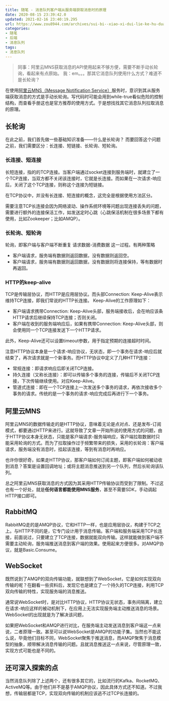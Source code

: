 ```yaml
---
title: 随笔 - 消息队列客户端从服务端获取消息时的原理
date: 2020-08-15 23:39:42.0
updated: 2021-02-16 23:40:19.295
url: https://www.zou8944.com/archives/sui-bi--xiao-xi-dui-lie-ke-hu-duan-cong-fu-wu-duan-huo-qu-xiao-xi-shi-de-yuan-li
categories: 
- 随笔
- 后端
- 消息队列
tags: 
- 消息队列
---
```


> 同事：阿里云MNS获取消息的API使用起来不够方便，需要不断手动长轮询，看起来有点原始。
> 我：em。。。那其它消息队列使用什么方式？难道不是长轮询？

在使用[阿里云MNS（Message Notification Service）](https://help.aliyun.com/product/27412.html?spm=a2c4g.11186623.6.540.42f17e2f0aTqZl)服务时，意识到其从服务端获取消息的方式是手动长轮询。写代码时可能会用到while-true看似危险的控制结构，而查看手册这也是官方推荐的使用方式。于是想找找其它消息队列拉取消息的原理。

<!-- more -->

## 长轮询
在此之前，我们首先做一些基础知识准备——什么是长轮询？
而要回答这个问题之前，我们需要区分：长连接、短链接、长轮询、短轮询。
### 长连接、短连接
长短连接，指的的TCP连接。当客户端通过socket连接到服务端时，就建立了一个TCP连接，当双方都不关闭该连接时，它就是长连接。而如果在一次请求-响应后，关闭了这个TCP连接，则称这个连接为短链接。

在TCP协议中，并没有长连接、短连接的概念，这完全是根据使用方法区分。

需要注意TCP长连接会因为网络波动、操作系统环境等问题出现连接丢失的问题，需要进行额外的连接保活工作，如发送定时心跳（心跳保活机制在很多场景下都有使用，比如Zookeeper；比如AMQP）。
### 长轮询、短轮询
轮询，即客户端与客户端不断重复 请求数据-消费数据 这一过程。有两种策略
- 客户端请求，服务端有数据则返回数据，没有数据则返回空。
- 客户端请求，服务端有数据则返回数据，没有数据则将连接保持，等有数据时再返回。
### HTTP的keep-alive
TCP是传输层协议，而HTTP是应用层协议。而头部Connection: Keep-Alive表示维持TCP连接，即我们常说的HTTP长连接。
Keep-Alive的工作原理如下：
- 客户端请求携带Connection: Keep-Alive头部，服务端接收后，会在响应该条HTTP请求后继续保持TCP连接；否则关闭。
- 客户端在收到的服务端响应后，如果有携带Connection: Keep-Alive头部，则会使用同一个TCP连接发送下一个HTTP请求。

此外，Keep-Alive还可以设置timeout参数，用于指定预期的连接超时时间。

注意HTTP协议本身是一个请求-响应协议，无状态，即一个事务在请求-响应后就结束了，再次请求就是一个新事务。而HTTP协议中定义了几种HTTP连接：
- 常规连接：即请求响应后即关闭TCP连接。
- 持久连接（又称长连接）：即可以传输多个事务的连接，传输后不关闭TCP连接，下次传输继续使用。对应Keep-Alive。
- 管道式连接：即在一个TCP连接上一次发送多个事务的请求，再依次接收多个事务的请求。传统的是一个事务的请求-响应完成后再进行下一个事务。

## 阿里云MNS
阿里云MNS的数据传输走的是HTTP协议，意味着无论是点对点、还是发布-订阅模式，都要通过HTTP来进行。这就导致了文章一开始所说的使用方式的问题，由于HTTP协议本身无状态，只能是客户端请求-服务端响应，客户端拉取数据时只能采用轮询的方式。而为了拉取操作过于频繁带来的损失，采用的长轮询：客户端请求，服务端没有消息时，挂起该连接，等到有消息时再响应。

也许你很好奇，如果走HTTP协议，那客户端如何订阅主题，即客户端如何被动收到消息？答案是设置回调地址；或将主题消息推送到另一个队列，然后长轮询该队列。

总之阿里云MNS获取消息的方式因为其采用HTTP传输协议而受到了限制。不过这也有一个好处，就是**任何语言都能使用MNS服务**，甚至不需要SDK，手动调起HTTP接口即可。
## RabbitMQ
RabbitMQ走的是AMQP协议，它和HTTP一样，也是应用层协议，构建于TCP之上。与HTTP不同的是，它专门设计用于消息传输。客户端和服务端采用TCP长连接，前面说过，只要建立了TCP连接，数据就能双向传输。这样就能做到客户端不需要主动轮询，服务端推送消息到客户端的效果。使用起来方便很多。对AMQP协议，就是Basic.Consume。

## WebSocket
既然说到了AMQP的双向传输功能，就联想到了WebSocket，它是如何实现双向传输的呢？在翻看一些资料后，发现它也是建立了一个持久的TCP连接，利用TCP双向传输的特性，实现服务端的消息推送。

通常说WebSocket时，是对比HTTP协议，HTTP协议无状态，事务间隔离，建立在请求-响应这样的被动机制下，在应用上无法实现服务端主动推送消息的场景。WebSocket的出现就是为了解决该问题，

如果把WebSocket和AMQP进行对比，在服务端主动发送消息到客户端这一点来说，二者原理一致。甚至可以说WebSocket是AMQP的功能子集。当然也不能这么说，毕竟他们目标不同，WebSocket聚焦于推送消息，而AMQP聚焦于消息模型的抽象，顺带解决消息传输的问题。且就消息推送这一点来说，尽管原理一致，实现方式可能也是不同的。

## 还可深入探索的点
当然消息队列除了上述两个，还有很多其它的，比如流行的Kafka、RocketMQ、ActiveMQ等。由于他们并不是基于AMQP协议，因此具体方式还不知道。不过我想，传输层都是TCP，实现双向传输的机制应该逃不过TCP长连接的。